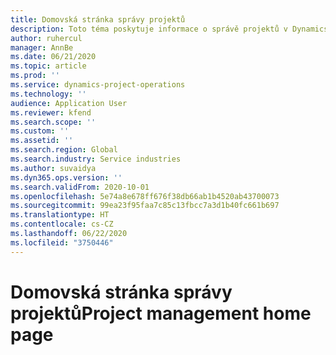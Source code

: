 ```yaml
---
title: Domovská stránka správy projektů
description: Toto téma poskytuje informace o správě projektů v Dynamics 365 Project Operations.
author: ruhercul
manager: AnnBe
ms.date: 06/21/2020
ms.topic: article
ms.prod: ''
ms.service: dynamics-project-operations
ms.technology: ''
audience: Application User
ms.reviewer: kfend
ms.search.scope: ''
ms.custom: ''
ms.assetid: ''
ms.search.region: Global
ms.search.industry: Service industries
ms.author: suvaidya
ms.dyn365.ops.version: ''
ms.search.validFrom: 2020-10-01
ms.openlocfilehash: 5e74a8e678ff676f38db66ab1b4520ab43700073
ms.sourcegitcommit: 99ea23f95faa7c85c13fbcc7a3d1b40fc661b697
ms.translationtype: HT
ms.contentlocale: cs-CZ
ms.lasthandoff: 06/22/2020
ms.locfileid: "3750446"
---
```

# <a name="project-management-home-page"></a><span data-ttu-id="b5b1a-103">Domovská stránka správy projektů</span><span class="sxs-lookup"><span data-stu-id="b5b1a-103">Project management home page</span></span>

